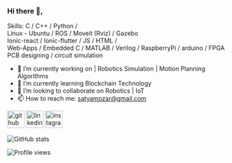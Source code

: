 ### Hi there 👋,                                                                                                                                                                   
                                                                                                                                                                                   
                                                                                                                                                                                                                                                                                                                                                                       
Skills: C / C++ / Python /                                                                                                                                                                       
        Linux - Ubuntu / ROS / Moveit (Rviz) / Gazebo                                                                                                                                                                                                                                                                                                      
        Ionic-react / Ionic-flutter / JS / HTML /                                                                                                                                                                                     
        Web-Apps / Embedded C / MATLAB / Verilog /
        RaspberryPi / arduino / FPGA                                                                                                                                                    
        PCB designing / circuit simulation
        
        


- 🔭 I’m currently working on | Robotics Simulation | Motion Planning Algorithms 
- 🌱 I’m currently learning Blockchain Technology 
- 👯 I’m looking to collaborate on Robotics | IoT
- 📫 How to reach me: satyamozar@gmail.com 

[<img src='https://cdn.jsdelivr.net/npm/simple-icons@3.0.1/icons/github.svg' alt='github' height='40'>](https://github.com/SatyamOzaR)  [<img src='https://cdn.jsdelivr.net/npm/simple-icons@3.0.1/icons/linkedin.svg' alt='linkedin' height='40'>](https://www.linkedin.com/in/satyam-oza-r-7b2835171/)  [<img src='https://cdn.jsdelivr.net/npm/simple-icons@3.0.1/icons/instagram.svg' alt='instagram' height='40'>](https://www.instagram.com/satyamozar/)  

![GitHub stats](https://github-readme-stats.vercel.app/api?username=SatyamOzaR&show_icons=true)  

![Profile views](https://gpvc.arturio.dev/SatyamOzaR)  
